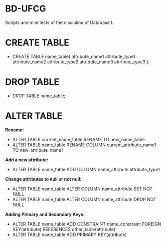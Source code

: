 # BD-UFCG
Scripts and mini tests of the discipline of Database I.


# CREATE TABLE

* CREATE TABLE name_table(
  attribute_name1 attribute_type1
  attribute_name2 attribute_type2
  attribute_name3 attribute_type3
);

# DROP TABLE 
* DROP TABLE name_table;
  
# ALTER TABLE

**Rename:**
* ALTER TABLE current_name_table RENAME TO new_name_table
* ALTER TABLE name_table RENAME COLUMN current_attribute_name1 TO new_attribute_name1

**Add a new attribute:**
* ALTER TABLE name_table ADD COLUMN name_attribute attribute_type1

**Change attributes to null or not null:**
* ALTER TABLE name_table ALTER COLUMN name_attribute SET NOT NULL
* ALTER TABLE name_table ALTER COLUMN name_attribute DROP NOT NULL

**Adding Primary and Secondary Keys:**
* ALTER TABLE name_table ADD CONSTRAINT name_constraint FOREIGN KEY(attribute) REFERENCES other_table(attribute)
* ALTER TABLE name_table ADD PRIMARY KEY(attribute)
